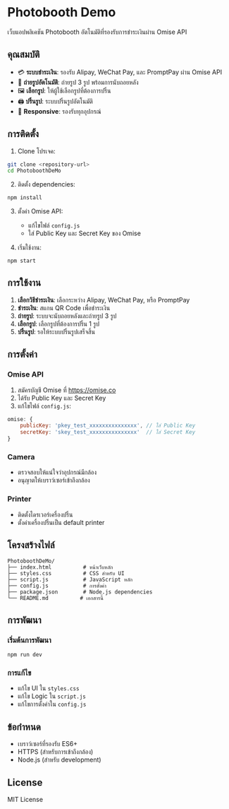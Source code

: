 # Photobooth Demo

เว็บแอปพลิเคชัน Photobooth อัตโนมัติที่รองรับการชำระเงินผ่าน Omise API

## คุณสมบัติ

- 💳 **ระบบชำระเงิน**: รองรับ Alipay, WeChat Pay, และ PromptPay ผ่าน Omise API
- 📸 **ถ่ายรูปอัตโนมัติ**: ถ่ายรูป 3 รูป พร้อมการนับถอยหลัง
- 🖼️ **เลือกรูป**: ให้ผู้ใช้เลือกรูปที่ต้องการปริ้น
- 🖨️ **ปริ้นรูป**: ระบบปริ้นรูปอัตโนมัติ
- 📱 **Responsive**: รองรับทุกอุปกรณ์

## การติดตั้ง

1. Clone โปรเจค:
```bash
git clone <repository-url>
cd PhotoboothDeMo
```

2. ติดตั้ง dependencies:
```bash
npm install
```

3. ตั้งค่า Omise API:
   - แก้ไขไฟล์ `config.js`
   - ใส่ Public Key และ Secret Key ของ Omise

4. เริ่มใช้งาน:
```bash
npm start
```

## การใช้งาน

1. **เลือกวิธีชำระเงิน**: เลือกระหว่าง Alipay, WeChat Pay, หรือ PromptPay
2. **ชำระเงิน**: สแกน QR Code เพื่อชำระเงิน
3. **ถ่ายรูป**: ระบบจะนับถอยหลังและถ่ายรูป 3 รูป
4. **เลือกรูป**: เลือกรูปที่ต้องการปริ้น 1 รูป
5. **ปริ้นรูป**: รอให้ระบบปริ้นรูปเสร็จสิ้น

## การตั้งค่า

### Omise API
1. สมัครบัญชี Omise ที่ https://omise.co
2. ได้รับ Public Key และ Secret Key
3. แก้ไขไฟล์ `config.js`:
```javascript
omise: {
    publicKey: 'pkey_test_xxxxxxxxxxxxxxx', // ใส่ Public Key
    secretKey: 'skey_test_xxxxxxxxxxxxxxx'  // ใส่ Secret Key
}
```

### Camera
- ตรวจสอบให้แน่ใจว่าอุปกรณ์มีกล้อง
- อนุญาตให้เบราว์เซอร์เข้าถึงกล้อง

### Printer
- ติดตั้งไดรเวอร์เครื่องปริ้น
- ตั้งค่าเครื่องปริ้นเป็น default printer

## โครงสร้างไฟล์

```
PhotoboothDeMo/
├── index.html          # หน้าเว็บหลัก
├── styles.css          # CSS สำหรับ UI
├── script.js           # JavaScript หลัก
├── config.js           # การตั้งค่า
├── package.json        # Node.js dependencies
└── README.md          # เอกสารนี้
```

## การพัฒนา

### เริ่มต้นการพัฒนา
```bash
npm run dev
```

### การแก้ไข
- แก้ไข UI ใน `styles.css`
- แก้ไข Logic ใน `script.js`
- แก้ไขการตั้งค่าใน `config.js`

## ข้อกำหนด

- เบราว์เซอร์ที่รองรับ ES6+
- HTTPS (สำหรับการเข้าถึงกล้อง)
- Node.js (สำหรับ development)

## License

MIT License